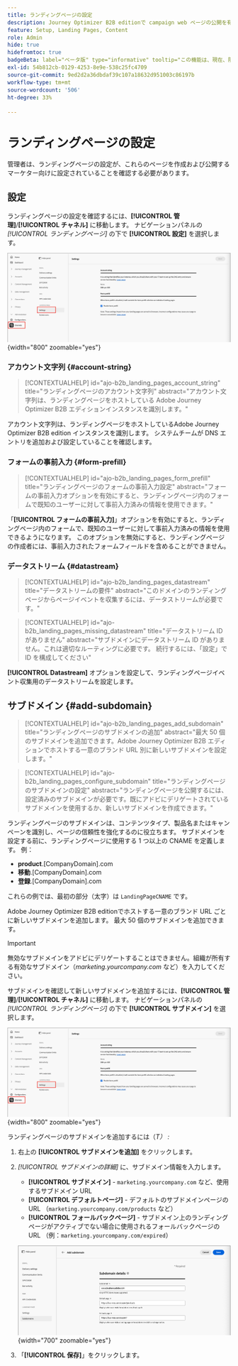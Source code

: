 ```yaml
---
title: ランディングページの設定
description: Journey Optimizer B2B editionで campaign web ページの公開を有効にするには、ランディングページのサブドメイン、フォームの事前入力設定、データストリームを設定する必要があります。
feature: Setup, Landing Pages, Content
role: Admin
hide: true
hidefromtoc: true
badgeBeta: label="ベータ版" type="informative" tooltip="この機能は、現在、限定ベータ版リリース中です"
exl-id: 54b812cb-0129-4253-8e9e-538c25fc4709
source-git-commit: 9ed2d2a36dbdaf39c107a18632d951003c86197b
workflow-type: tm+mt
source-wordcount: '506'
ht-degree: 33%

---
```


# ランディングページの設定

管理者は、ランディングページの設定が、これらのページを作成および公開するマーケター向けに設定されていることを確認する必要があります。

## 設定

ランディングページの設定を確認するには、**[!UICONTROL 管理]**/**[!UICONTROL チャネル]** に移動します。 ナビゲーションパネルの _[!UICONTROL ランディングページ]_ の下で **[!UICONTROL 設定]** を選択します。

![ ランディングページの設定 ](./assets/config-landing-pages-settings.png){width="800" zoomable="yes"}

### アカウント文字列 {#account-string}

>[!CONTEXTUALHELP]
>id="ajo-b2b_landing_pages_account_string"
>title="ランディングページのアカウント文字列"
>abstract="アカウント文字列は、ランディングページをホストしている Adobe Journey Optimizer B2B エディションインスタンスを識別します。"

アカウント文字列は、ランディングページをホストしているAdobe Journey Optimizer B2B edition インスタンスを識別します。 システムチームが DNS エントリを追加および設定していることを確認します。

### フォームの事前入力 {#form-prefill}

>[!CONTEXTUALHELP]
>id="ajo-b2b_landing_pages_form_prefill"
>title="ランディングページのフォームの事前入力設定"
>abstract="フォームの事前入力オプションを有効にすると、ランディングページ内のフォームで既知のユーザーに対して事前入力済みの情報を使用できます。"

「**[!UICONTROL フォームの事前入力]**」オプションを有効にすると、ランディングページ内のフォームで、既知のユーザーに対して事前入力済みの情報を使用できるようになります。 このオプションを無効にすると、ランディングページの作成者には、事前入力されたフォームフィールドを含めることができません。

### データストリーム {#datastream}

>[!CONTEXTUALHELP]
>id="ajo-b2b_landing_pages_datastream"
>title="データストリームの要件"
>abstract="このドメインのランディングページからページイベントを収集するには、データストリームが必要です。"

>[!CONTEXTUALHELP]
>id="ajo-b2b_landing_pages_missing_datastream"
>title="データストリーム ID がありません"
>abstract="サブドメインにデータストリーム ID がありません。これは適切なルーティングに必要です。 続行するには、「設定」で ID を構成してください"

**[!UICONTROL Datastream]** オプションを設定して、ランディングページイベント収集用のデータストリームを設定します。

## サブドメイン {#add-subdomain}

>[!CONTEXTUALHELP]
>id="ajo-b2b_landing_pages_add_subdomain"
>title="ランディングページのサブドメインの追加"
>abstract="最大 50 個のサブドメインを追加できます。Adobe Journey Optimizer B2B エディションでホストする一意のブランド URL 別に新しいサブドメインを設定します。"

>[!CONTEXTUALHELP]
>id="ajo-b2b_landing_pages_configure_subdomain"
>title="ランディングページのサブドメインの設定"
>abstract="ランディングページを公開するには、設定済みのサブドメインが必要です。既にアドビにデリゲートされているサブドメインを使用するか、新しいサブドメインを作成できます。"

ランディングページのサブドメインは、コンテンツタイプ、製品名またはキャンペーンを識別し、ページの信頼性を強化するのに役立ちます。 サブドメインを設定する前に、ランディングページに使用する 1 つ以上の CNAME を定義します。 例：

* **product**.[CompanyDomain].com
* **移動**.[CompanyDomain].com
* **登録**.[CompanyDomain].com

これらの例では、最初の部分（太字）は `LandingPageCNAME` です。

Adobe Journey Optimizer B2B editionでホストする一意のブランド URL ごとに新しいサブドメインを追加します。 最大 50 個のサブドメインを追加できます。

>[!IMPORTANT]
>
>無効なサブドメインをアドビにデリゲートすることはできません。組織が所有する有効なサブドメイン（_marketing.yourcompany.com_ など）を入力してください。

サブドメインを確認して新しいサブドメインを追加するには、**[!UICONTROL 管理]**/**[!UICONTROL チャネル]** に移動します。 ナビゲーションパネルの _[!UICONTROL ランディングページ]_ の下で **[!UICONTROL サブドメイン]** を選択します。

![ ランディングページのサブドメイン ](./assets/config-landing-pages-settings.png){width="800" zoomable="yes"}

ランディングページのサブドメインを追加するには（_T） :_

1. 右上の **[!UICONTROL サブドメインを追加]** をクリックします。

1. _[!UICONTROL サブドメインの詳細]_ に、サブドメイン情報を入力します。

   * **[!UICONTROL サブドメイン]** - `marketing.yourcompany.com` など、使用するサブドメイン URL
   * **[!UICONTROL デフォルトページ]** - デフォルトのサブドメインページの URL （`marketing.yourcompany.com/products` など）
   * **[!UICONTROL フォールバックページ]** - サブドメイン上のランディングページがアクティブでない場合に使用されるフォールバックページの URL （例：`marketing.yourcompany.com/expired`）

   ![ ランディングページのサブドメインを追加 ](./assets/config-landing-pages-add-subdomain.png){width="700" zoomable="yes"}

1. 「**[!UICONTROL 保存]**」をクリックします。
